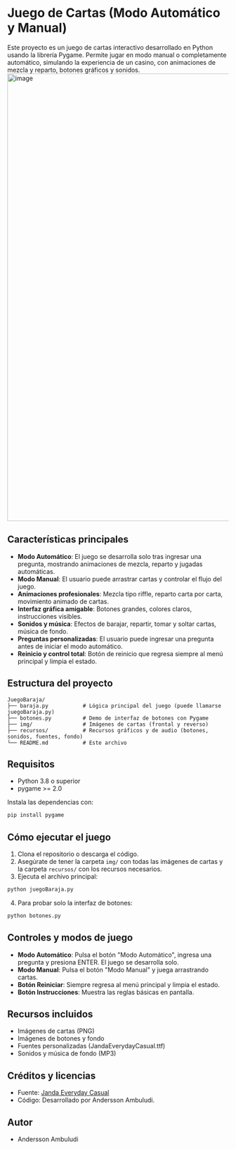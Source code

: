 # Juego de Cartas (Modo Automático y Manual)

Este proyecto es un juego de cartas interactivo desarrollado en Python usando la librería Pygame. Permite jugar en modo manual o completamente automático, simulando la experiencia de un casino, con animaciones de mezcla y reparto, botones gráficos y sonidos.
<img width="1505" height="1017" alt="image" src="https://github.com/user-attachments/assets/ba87d5f3-b036-4962-b940-a2d2c161f6e2" />


## Características principales

- **Modo Automático**: El juego se desarrolla solo tras ingresar una pregunta, mostrando animaciones de mezcla, reparto y jugadas automáticas.
- **Modo Manual**: El usuario puede arrastrar cartas y controlar el flujo del juego.
- **Animaciones profesionales**: Mezcla tipo riffle, reparto carta por carta, movimiento animado de cartas.
- **Interfaz gráfica amigable**: Botones grandes, colores claros, instrucciones visibles.
- **Sonidos y música**: Efectos de barajar, repartir, tomar y soltar cartas, música de fondo.
- **Preguntas personalizadas**: El usuario puede ingresar una pregunta antes de iniciar el modo automático.
- **Reinicio y control total**: Botón de reinicio que regresa siempre al menú principal y limpia el estado.

## Estructura del proyecto

```
JuegoBaraja/
├── baraja.py           # Lógica principal del juego (puede llamarse juegoBaraja.py)
├── botones.py          # Demo de interfaz de botones con Pygame
├── img/                # Imágenes de cartas (frontal y reverso)
├── recursos/           # Recursos gráficos y de audio (botones, sonidos, fuentes, fondo)
└── README.md           # Este archivo
```

## Requisitos

- Python 3.8 o superior
- pygame >= 2.0

Instala las dependencias con:

```bash
pip install pygame
```

## Cómo ejecutar el juego

1. Clona el repositorio o descarga el código.
2. Asegúrate de tener la carpeta `img/` con todas las imágenes de cartas y la carpeta `recursos/` con los recursos necesarios.
3. Ejecuta el archivo principal:

```bash
python juegoBaraja.py
```

4. Para probar solo la interfaz de botones:

```bash
python botones.py
```

## Controles y modos de juego

- **Modo Automático**: Pulsa el botón "Modo Automático", ingresa una pregunta y presiona ENTER. El juego se desarrolla solo.
- **Modo Manual**: Pulsa el botón "Modo Manual" y juega arrastrando cartas.
- **Botón Reiniciar**: Siempre regresa al menú principal y limpia el estado.
- **Botón Instrucciones**: Muestra las reglas básicas en pantalla.

## Recursos incluidos

- Imágenes de cartas (PNG)
- Imágenes de botones y fondo
- Fuentes personalizadas (JandaEverydayCasual.ttf)
- Sonidos y música de fondo (MP3)

## Créditos y licencias

- Fuente: [Janda Everyday Casual](https://www.dafont.com/janda-everyday-casual.font)
- Código: Desarrollado por Andersson Ambuludi.

## Autor

- Andersson Ambuludi
